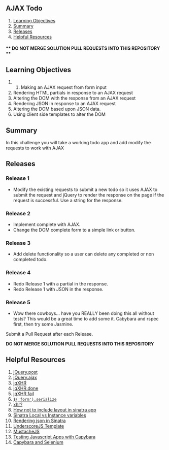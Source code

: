 ## AJAX Todo
1. [Learning Objectives](#learning-objectives)
1. [Summary](#summary)
1. [Releases](#releases)
1. [Helpful Resources](#helpful-resources)

#### ** DO NOT MERGE SOLUTION PULL REQUESTS INTO THIS REPOSITORY **

## Learning Objectives
1. 1. Making an AJAX request from form input
1. Rendering HTML partials in response to an AJAX request
1. Altering the DOM with the response from an AJAX request
1. Rendering JSON in response to an AJAX request
1. Altering the DOM based upon JSON data.
1. Using client side templates to alter the DOM

## Summary
In this challenge you will take a working todo app and add modify the requests to work with AJAX

## Releases

### Release 1
* Modify the existing requests to submit a new todo so it uses AJAX to submit the request and jQuery to render the response on the page if the request is successful.  Use a string for the response.

### Release 2
* Implement complete with AJAX.  
* Change the DOM complete form to a simple link or button.

### Release 3
* Add delete functionality so a user can delete any completed or non completed todo.

### Release 4
* Redo Release 1 with a partial in the response.
* Redo Release 1 with JSON in the response.

### Release 5
* Wow there cowboys... have you REALLY been doing this all without tests?  This would be a great time to add some it.  Cabybara and rspec first, then try some Jasmine.  

Submit a Pull Request after each Release.

**DO NOT MERGE SOLUTION PULL REQUESTS INTO THIS REPOSITORY**

## Helpful Resources

1. [jQuery.post](http://api.jquery.com/jQuery.post/)
1. [jQuery.ajax](http://api.jquery.com/jQuery.ajax/)
1. [jqXHR](http://api.jquery.com/jQuery.ajax/#jqXHR)
1. [jqXHR.done](http://api.jquery.com/deferred.done/)
1. [jqXHR.fail](http://api.jquery.com/deferred.fail/)
1. [`$('form').serialize`](http://api.jquery.com/serialize/)
1. [xhr?](http://apidock.com/rails/ActionDispatch/Request/xhr%3F)
1. [How not to include layout in sinatra app](http://stackoverflow.com/questions/17100942/how-to-not-include-layout-haml-in-sinatra-app)
1. [Sinatra Local vs Instance variables](http://stackoverflow.com/questions/17019027/sinatra-locals-vs-instance-variables)
1. [Rendering json in Sinatra](http://apidock.com/rails/ActionDispatch/Request/xhr%3F)
1. [UnderscoreJS Template](http://underscorejs.org/#template)
1. [MustacheJS](https://github.com/janl/mustache.js#mustachejs---logic-less-mustache-templates-with-javascript)
1. [Testing Javascript Apps with Capybara](https://github.com/jnicklas/capybara#selecting-the-driver)
1. [Capybara and Selenium](https://github.com/jnicklas/capybara#selenium)
